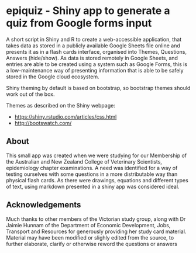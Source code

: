 # epiquiz - Shiny app to generate a quiz from Google forms input

A short script in Shiny and R to create a web-accessible application, that takes data as stored in a publicly available Google Sheets file online and presents it as in a flash cards interface, organised into Themes, Questions, Answers (hide/show). As data is stored remotely in Google Sheets, and entries are able to be created using a system such as Google Forms, this is a low-maintenance way of presenting information that is able to be safely stored in the Google cloud ecosystem.

Shiny theming by default is based on bootstrap, so bootstrap themes should work out of the box. 

Themes as described on the Shiny webpage:

- https://shiny.rstudio.com/articles/css.html
- http://bootswatch.com/


## About

This small app was created when we were studying for our Membership of the Australian and New Zealand College of Veterinary Scientists, epidemiology chapter examinations. A need was identified for a way of testing ourselves with some questions in a more distributable way than physical flash cards. As there were drawings, equations and different types of text, using markdown presented in a shiny app was considered ideal. 

## Acknowledgements

Much thanks to other members of the Victorian study group, along with Dr Jaimie Hunnam of the Department of Economic Development, Jobs, Transport and Resources for generously providing her study card material. Material may have been modified or slighly edited from the source, to further elaborate, clarify or otherwise reword the questions or answers
